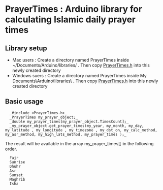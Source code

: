 # PrayerTimes : Arduino  library for calculating Islamic daily prayer times

## Library setup

* Mac users :  Create a directory named PrayerTimes inside ~/Documents/Arduino/libraries/ . Then copy [PrayerTimes.h](../master/src/PrayerTimes.h) into this newly created directory
* Windows suers : Create a directory named PrayerTimes inside My Documents\Arduino\libraries\ . Then copy  [PrayerTimes.h](../master/src/PrayerTimes.h) into this newly created directory

## Basic usage

      _#include <PrayerTimes.h>_
      _PrayerTimes my_prayer_object;_
      _double my_prayer_times[my_prayer_object.TimesCount];_
      _my_prayer_object.get_prayer_times(my_year, my_month, my_day, my_latitude , my_longitude , my_timezone , my_dst_on, my_calc_method, my_asr_method, my_high_lats_method, my_prayer_times );_

The result will be available in the array my_prayer_times[] in the following order.

      Fajr
      Sunrise
      Dhuhr
      Asr
      Sunset
      Maghrib
      Isha
